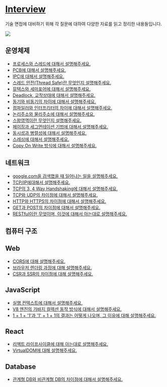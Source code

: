 # [Interview](https://bttb-interview.vercel.app/docs/intro)

기술 면접에 대비하기 위해 각 질문에 대하여 다양한 자료를 읽고 정리한 내용들입니다.

<a href="https://github.com/back-to-the-basic/interview/graphs/contributors">
  <img src="https://contrib.rocks/image?repo=back-to-the-basic/interview" />
</a>

## 운영체제

- [프로세스와 스레드에 대해서 설명해주세요.](https://bttb-interview.vercel.app/docs/operating-system/%EB%A9%B4%EC%A0%91/%ED%94%84%EB%A1%9C%EC%84%B8%EC%8A%A4%EC%99%80%20%EC%8A%A4%EB%A0%88%EB%93%9C%EC%9D%98%20%EC%B0%A8%EC%9D%B4%EC%97%90%20%EB%8C%80%ED%95%B4%EC%84%9C%20%EC%84%A4%EB%AA%85%ED%95%B4%EC%A3%BC%EC%84%B8%EC%9A%94)
- [PCB에 대해서 설명해주세요.]()
- [IPC에 대해서 설명해주세요.](https://bttb-interview.vercel.app/docs/operating-system/%EB%A9%B4%EC%A0%91/IPC%EC%97%90%20%EB%8C%80%ED%95%B4%EC%84%9C%20%EC%84%A4%EB%AA%85%ED%95%B4%EC%A3%BC%EC%84%B8%EC%9A%94)
- [스레드 안전(Thread Safe)란 무엇인지 설명해주세요.]()
- [뮤텍스와 세마포어에 대해서 설명해주세요.]()
- [Deadlock, 교착상태에 대해서 설명해주세요.]()
- [동기와 비동기의 차이에 대해서 설명해주세요.]()
- [컴파일러와 인터프리터의 차이에 대해서 설명해주세요.]()
- [논리주소와 물리주소에 대해서 설명해주세요.]()
- [스왑영역이란 무엇인지 설명해주세요.]()
- [페이징과 세그먼테이션 기법에 대해서 설명해주세요.]()
- [동시성과 병렬성에 대해서 설명해주세요.]()
- [스레싱에 대해서 설명해주세요.]()
- [Copy On Write 방식에 대해서 설명해주세요.]()

## 네트워크

- [google.com을 검색했을 때 일어나는 일을 설명해주세요.]()
- [TCP/IP에대해서 설명해주세요.]()
- [TCP의 3, 4 Way Handshaking에 대해서 설명해주세요.](https://bttb-interview.vercel.app/docs/network/3,4%20Way%20Handshaking)
- [TCP와 UDP의 차이점에 대해서 설명해주세요.]()
- [HTTP와 HTTPS의 차이점에 대해서 설명해주세요.]()
- [GET과 POST의 차이점에 대해서 설명해주세요.]()
- [RESTful이란 무엇이며, 이것에 대해서 아는대로 설명해주세요.]()

## 컴퓨터 구조

## Web

- [CORS에 대해 설명해주세요.]()
- [브라우저 렌더링 과정에 대해 설명해주세요.]()
- [CSR과 SSR의 차이점에 대해 설명해주세요.]()

## JavaScript

- [실행 컨텍스트에 대해서 설명해주세요.]()
- [V8 엔진의 가바지 컬렉션 동작 방식에 대해서 설명해주세요.]()
- [1 + 1 + '1'과 '1' + 1 + 1의 결과는 어떻게 나오며, 그 이유에 대해 설명해주세요.]()

## React

- [리액트 라이프사이클에 대해 아는대로 설명해주세요.]()
- [VirtualDOM에 대해 설명해주세요.]()

## Database

- [관계형 DB와 비관계형 DB의 차이점에 대해서 설명해주세요.]()
